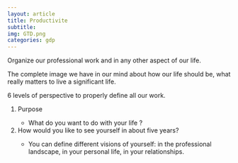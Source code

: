 ```yaml
---
layout: article
title: Productivite
subtitle: 
img: GTD.png
categories: gdp
---
```


<div class="body">
  <p>
    Organize our professional work and in any other aspect of our life.
  </p>
  <p>
    The complete image we have in our mind about how our life should be, what really matters to live a significant life.
  </p>
  <p>
    6 levels of perspective to properly define all our work.
  </p>
  <ol>
    <li>Purpose</li>
    <ul>
      <li>What do you want to do with your life ?</li>
    </ul>
    <li>How would you like to see yourself in about five years?</li>
    <ul>
      <li>
        You can define different visions of yourself: in the professional landscape, in your personal life, in your relationships.
      </li>
    </ul>
  </ol>
</div>
